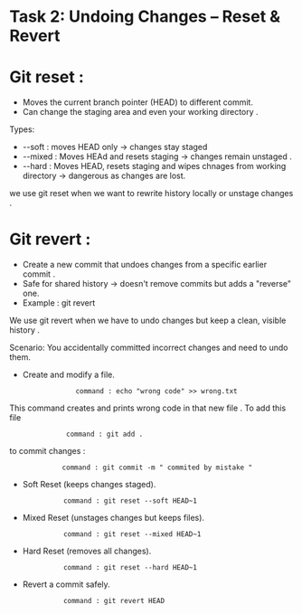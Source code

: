 # Task 2: Undoing Changes – Reset & Revert
# Git reset :
- Moves the current branch pointer (HEAD) to different commit. 
- Can change the staging area and even your working directory . 

Types:
 - --soft : moves HEAD only -> changes stay staged 
 - --mixed : Moves HEAd and resets staging -> changes remain unstaged . 
 - --hard : Moves HEAD, resets staging and wipes chnages from working directory -> dangerous as changes are lost. 

 we use git reset when we want to rewrite history locally or unstage changes .

 # Git revert :
 - Create a new commit that undoes changes from a specific earlier commit . 
 - Safe for shared history -> doesn't remove commits but adds a "reverse" one.
 - Example : git revert <comit-hash>

 We use git revert when we have to undo changes but keep a clean, visible history .

 Scenario: You accidentally committed incorrect changes and need to undo them.

 - Create and modify a file.
                    
                    command : echo "wrong code" >> wrong.txt

This command creates and prints wrong code in that new file . 
To add this file 

                  command : git add . 

to commit changes :

                 command : git commit -m " commited by mistake "


- Soft Reset (keeps changes staged).

                command : git reset --soft HEAD~1

- Mixed Reset (unstages changes but keeps files).

                command : git reset --mixed HEAD~1

- Hard Reset (removes all changes).

                command : git reset --hard HEAD~1

- Revert a commit safely.
                
                command : git revert HEAD 

                